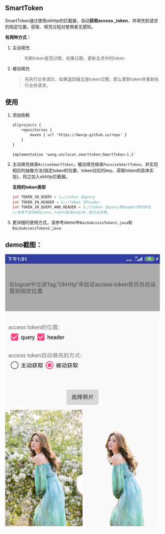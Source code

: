## SmartToken
SmartToken通过使用okhttp的拦截器，自动**获取access _token**，并填充到请求的指定位置。获取、填充过程对使用者无感知。



**有两种方式：**

1. 主动填充
	
	> 判断token是否过期，如果过期，更新主求中的token
2. 被动填充
	
	> 先执行业务请示，如果返回报文是token过期，那么更新token并重新执行业务请求。


## 使用

1. 添加依赖

    ```
    allprojects {
        repositories {
            maven { url 'https://dwvip.github.io/repo' }
        }
    }

    implementation 'wang.unclecat.smarttoken:SmartToken:1.1'
    ```

1. 主动填充继承`ActiveSmartToken`，被动填充继承`PassiveSmartToken`，并实现相应的抽像方法(指定token的位置、token对应的key、获取token的具体实现)。将之加入okhttp拦截器。

    **支持的token类型**

    ```java
    int TOKEN_IN_QUERY = 1;//token 在query
    int TOKEN_IN_HEADER = 2;//token 在header
    int TOKEN_IN_QUERY_AND_HEADER = 3;//token 在query和header同时存在
    //本库不支持把access_token放在body中，因为太另类。
    ```

1. 更详细的使用方式，请参考demo中`BaiduAccessToken1.java`和`BaiduAccessToken2.java`
    
    

## demo截图：

 <img src="./raw/Screenshot.jpg" width = "600" />











```